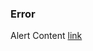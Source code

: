 <div class="au-body">
  <div class="au-page-alerts au-page-alerts--error" role="alert">
    <h3>Error</h3>
    <p>Alert Content <a href="#">link</a></p>
  </div>
</div>
